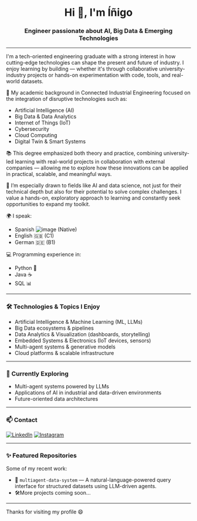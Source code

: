 <h1 align="center">Hi 👋, I'm Íñigo</h1>
<h3 align="center">Engineer passionate about AI, Big Data & Emerging Technologies</h3>

---

I'm a tech-oriented engineering graduate with a strong interest in how cutting-edge technologies can shape the present and future of industry. I enjoy learning by building — whether it's through collaborative university-industry projects or hands-on experimentation with code, tools, and real-world datasets.

🚀 My academic background in Connected Industrial Engineering focused on the integration of disruptive technologies such as:

- Artificial Intelligence (AI)
- Big Data & Data Analytics
- Internet of Things (IoT)
- Cybersecurity
- Cloud Computing
- Digital Twin & Smart Systems

📚 This degree emphasized both theory and practice, combining university-led learning with real-world projects in collaboration with external companies — allowing me to explore how these innovations can be applied in practical, scalable, and meaningful ways.

🧠 I’m especially drawn to fields like AI and data science, not just for their technical depth but also for their potential to solve complex challenges. I value a hands-on, exploratory approach to learning and constantly seek opportunities to expand my toolkit.

🌍 I speak:
- Spanish ![image](https://github.com/user-attachments/assets/16eb578e-b2d5-4593-8e4d-6fe9a1ae85e3)
 (Native)
- English 🇬🇧 (C1)
- German 🇩🇪 (B1)

💻 Programming experience in:
- Python 🐍
- Java ☕
- SQL 📊

---

### 🛠️ Technologies & Topics I Enjoy

- Artificial Intelligence & Machine Learning (ML, LLMs)
- Big Data ecosystems & pipelines
- Data Analytics & Visualization (dashboards, storytelling)
- Embedded Systems & Electronics (IoT devices, sensors)
- Multi-agent systems & generative models
- Cloud platforms & scalable infrastructure

---

### 🌱 Currently Exploring

- Multi-agent systems powered by LLMs
- Applications of AI in industrial and data-driven environments
- Future-oriented data architectures

---

### 📫 Contact


[![LinkedIn](https://img.shields.io/badge/LinkedIn-%230077B5?style=for-the-badge&logo=linkedin&logoColor=white)](https://www.linkedin.com/in/inigodavidsainzmartin/)
[![Instagram](https://img.shields.io/badge/Instagram-%23E4405F?style=for-the-badge&logo=instagram&logoColor=white)](https://www.instagram.com/inigosnz/)

---

### ✨ Featured Repositories

Some of my recent work:

- 🔬 `multiagent-data-system` — A natural-language-powered query interface for structured datasets using LLM-driven agents.
- 🛠️More projects coming soon...

---

Thanks for visiting my profile 😄  

